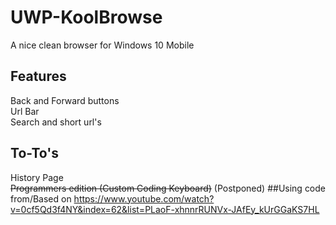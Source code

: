 # UWP-KoolBrowse
A nice clean browser for Windows 10 Mobile
## Features
Back and Forward buttons</br>
Url Bar</br>
Search and short url's
## To-To's
History Page</br>
~~Programmers edition (Custom Coding Keyboard)~~ (Postponed)
##Using code from/Based on
https://www.youtube.com/watch?v=0cf5Qd3f4NY&index=62&list=PLaoF-xhnnrRUNVx-JAfEy_kUrGGaKS7HL
